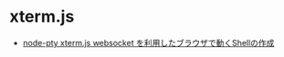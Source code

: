 # xterm.js

- [node-pty xterm.js websocket を利用したブラウザで動くShellの作成](https://tech-blog.s-yoshiki.com/entry/294)

